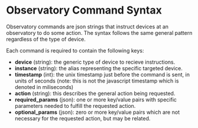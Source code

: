 # Observatory Command Syntax
Observatory commands are json strings that instruct devices at an observatory to do some action. The syntax follows the same general pattern regardless of the type of device. 

Each command is required to contain the following keys:
- **device** (string): the generic type of device to recieve instructions.
- **instance** (string): the alias representing the specific targeted device.
- **timestamp** (int): the unix timestamp just before the command is sent, in units of seconds (note: this is not the javascript timestamp which is denoted in miliseconds)
- **action** (string): this describes the general action being requested.
- **required_params** (json): one or more key/value pairs with specific parameters needed to fulfill the requested action.
- **optional_params** (json): zero or more key/value pairs which are not necessary for the requested action, but may be related.

